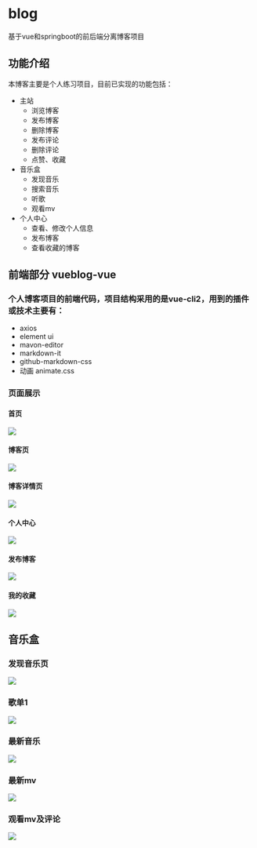 # blog
基于vue和springboot的前后端分离博客项目
## 功能介绍

本博客主要是个人练习项目，目前已实现的功能包括：

- 主站
  - 浏览博客
  - 发布博客
  - 删除博客
  - 发布评论
  - 删除评论
  - 点赞、收藏
- 音乐盒
  - 发现音乐
  - 搜索音乐
  - 听歌
  - 观看mv
- 个人中心
  - 查看、修改个人信息
  - 发布博客
  - 查看收藏的博客
  
## 前端部分 vueblog-vue

### 个人博客项目的前端代码，项目结构采用的是vue-cli2，用到的插件或技术主要有：
- axios
- element ui
- mavon-editor
- markdown-it
- github-markdown-css
- 动画 animate.css

### 页面展示

#### 首页

![](https://github.com/YeMeng12/imgs/blob/master/%E9%A6%96%E9%A1%B511.png)

#### 博客页

![](https://github.com/YeMeng12/imgs/blob/master/%E5%8D%9A%E5%AE%A2%E9%A1%B5.png)

#### 博客详情页

![](https://github.com/YeMeng12/imgs/blob/master/%E5%8D%9A%E5%AE%A2%E8%AF%A6%E6%83%85.png)

#### 个人中心

![](https://github.com/YeMeng12/imgs/blob/master/%E4%B8%AA%E4%BA%BA%E6%94%B6%E8%97%8F.png)

#### 发布博客

![](https://github.com/YeMeng12/imgs/blob/master/%E5%8F%91%E5%B8%83%E5%8D%9A%E5%AE%A2.png)

#### 我的收藏

![](https://github.com/YeMeng12/imgs/blob/master/%E4%B8%AA%E4%BA%BA%E6%94%B6%E8%97%8F.png)

## 音乐盒

### 发现音乐页

![](https://github.com/YeMeng12/imgs/blob/master/%E9%9F%B3%E4%B9%90%E9%A6%96%E9%A1%B5.png)

### 歌单1

![](https://github.com/YeMeng12/imgs/blob/master/%E6%8E%A8%E8%8D%90%E6%AD%8C%E5%8D%95.png)

### 最新音乐

![](https://github.com/YeMeng12/imgs/blob/master/%E6%9C%80%E6%96%B0%E9%9F%B3%E4%B9%90.png)

### 最新mv

![](https://github.com/YeMeng12/imgs/blob/master/mv.png)

### 观看mv及评论

![](https://github.com/YeMeng12/imgs/blob/master/%E8%A7%82%E7%9C%8Bmv.png)
